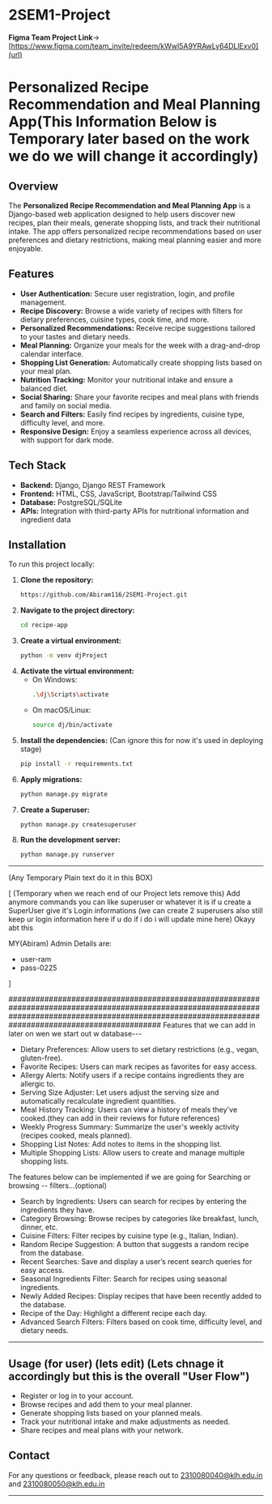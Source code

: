 # 2SEM1-Project

**Figma Team Project Link**-> [https://www.figma.com/team_invite/redeem/kWwI5A9YRAwLy64DLlExv0](url)

# Personalized Recipe Recommendation and Meal Planning App(**This Information Below is Temporary later based on the work we do we will change it accordingly**)

## Overview
The **Personalized Recipe Recommendation and Meal Planning App** is a Django-based web application designed to help users discover new recipes, plan their meals, generate shopping lists, and track their nutritional intake. The app offers personalized recipe recommendations based on user preferences and dietary restrictions, making meal planning easier and more enjoyable.

## Features
- **User Authentication:** Secure user registration, login, and profile management.
- **Recipe Discovery:** Browse a wide variety of recipes with filters for dietary preferences, cuisine types, cook time, and more.
- **Personalized Recommendations:** Receive recipe suggestions tailored to your tastes and dietary needs.
- **Meal Planning:** Organize your meals for the week with a drag-and-drop calendar interface.
- **Shopping List Generation:** Automatically create shopping lists based on your meal plan.
- **Nutrition Tracking:** Monitor your nutritional intake and ensure a balanced diet.
- **Social Sharing:** Share your favorite recipes and meal plans with friends and family on social media.
- **Search and Filters:** Easily find recipes by ingredients, cuisine type, difficulty level, and more.
- **Responsive Design:** Enjoy a seamless experience across all devices, with support for dark mode.

## Tech Stack
- **Backend:** Django, Django REST Framework
- **Frontend:** HTML, CSS, JavaScript, Bootstrap/Tailwind CSS
- **Database:** PostgreSQL/SQLite
- **APIs:** Integration with third-party APIs for nutritional information and ingredient data

## Installation
To run this project locally:

1. **Clone the repository:**
   ```bash
   https://github.com/Abiram116/2SEM1-Project.git
   ```
2. **Navigate to the project directory:**
   ```bash
   cd recipe-app
   ```
3. **Create a virtual environment:**
   ```bash
   python -m venv djProject
   ```
4. **Activate the virtual environment:**
   - On Windows:
     ```bash
     .\dj\Scripts\activate
     ```
   - On macOS/Linux:
     ```bash
     source dj/bin/activate
     ```
5. **Install the dependencies:** (Can ignore this for now it's used in deploying stage)
   ```bash
   pip install -r requirements.txt
   ```
6. **Apply migrations:**
   ```bash
   python manage.py migrate
   ```
7. **Create a Superuser:**
   ```bash
   python manage.py createsuperuser
   ```
8. **Run the development server:**
   ```bash
   python manage.py runserver
   ```
------------------------------------------------------------------------------------------------------------

(Any Temporary Plain text do it in this BOX)

[
(Temporary when we reach end of our Project lets remove this)
Add anymore commands you can like superuser or whatever it is if u create a SuperUser give it's Login informations (we can create 2 superusers also still keep ur login information here if u do if i do i will update mine here)
Okayy abt this

MY(Abiram) Admin Details are:
- user-ram
- pass-0225

]

##########################################################################################################################################################################################################
Features that we can add in later on wen we start out w database---

- Dietary Preferences: Allow users to set dietary restrictions (e.g., vegan, gluten-free).
- Favorite Recipes: Users can mark recipes as favorites for easy access.
- Allergy Alerts: Notify users if a recipe contains ingredients they are allergic to.
- Serving Size Adjuster: Let users adjust the serving size and automatically recalculate ingredient quantities.
- Meal History Tracking: Users can view a history of meals they've cooked.(they can add in their reviews for future references)
- Weekly Progress Summary: Summarize the user's weekly activity (recipes cooked, meals planned).
- Shopping List Notes: Add notes to items in the shopping list.
- Multiple Shopping Lists: Allow users to create and manage multiple shopping lists.

The features below can be implemented if we are going for Searching or browsing -- filters...(optional)
- Search by Ingredients: Users can search for recipes by entering the ingredients they have.
- Category Browsing: Browse recipes by categories like breakfast, lunch, dinner, etc.
- Cuisine Filters: Filter recipes by cuisine type (e.g., Italian, Indian).
- Random Recipe Suggestion: A button that suggests a random recipe from the database.
- Recent Searches: Save and display a user’s recent search queries for easy access.
- Seasonal Ingredients Filter: Search for recipes using seasonal ingredients.
- Newly Added Recipes: Display recipes that have been recently added to the database.
- Recipe of the Day: Highlight a different recipe each day.
- Advanced Search Filters: Filters based on cook time, difficulty level, and dietary needs.

------------------------------------------------------------------------------------------------------------

## Usage (for user)  (lets edit) (Lets chnage it accordingly but this is the overall "User Flow")
- Register or log in to your account.
- Browse recipes and add them to your meal planner.
- Generate shopping lists based on your planned meals.
- Track your nutritional intake and make adjustments as needed.
- Share recipes and meal plans with your network.


## Contact
For any questions or feedback, please reach out to [2310080040@klh.edu.in](url) and [2310080050@klh.edu.in](url)

----------

